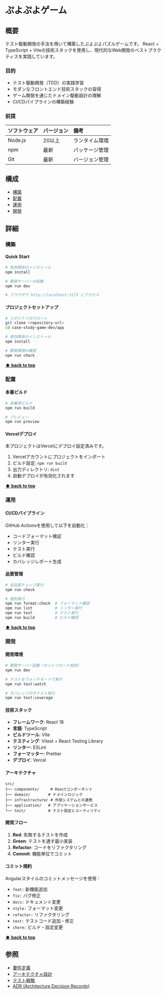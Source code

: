 # ぷよぷよゲーム

## 概要

テスト駆動開発の手法を用いて構築したぷよぷよパズルゲームです。
React + TypeScript + Viteの技術スタックを使用し、現代的なWeb開発のベストプラクティスを実践しています。

### 目的

- テスト駆動開発（TDD）の実践学習
- モダンなフロントエンド技術スタックの習得
- ゲーム開発を通じたドメイン駆動設計の理解
- CI/CDパイプラインの構築経験

### 前提

| ソフトウェア | バージョン | 備考           |
| :----------- | :--------- | :------------- |
| Node.js      | 20以上     | ランタイム環境 |
| npm          | 最新       | パッケージ管理 |
| Git          | 最新       | バージョン管理 |

## 構成

- [構築](#構築)
- [配置](#配置)
- [運用](#運用)
- [開発](#開発)

## 詳細

### 構築

#### Quick Start

```bash
# 依存関係のインストール
npm install

# 開発サーバーの起動
npm run dev

# ブラウザで http://localhost:5173 にアクセス
```

#### プロジェクトセットアップ

```bash
# リポジトリのクローン
git clone <repository-url>
cd case-study-game-dev/app

# 依存関係のインストール
npm install

# 開発環境の確認
npm run check
```

**[⬆ back to top](#構成)**

### 配置

#### 本番ビルド

```bash
# 本番用ビルド
npm run build

# プレビュー
npm run preview
```

#### Vercelデプロイ

本プロジェクトはVercelにデプロイ設定済みです。

1. Vercelアカウントにプロジェクトをインポート
2. ビルド設定: `npm run build`
3. 出力ディレクトリ: `dist`
4. 自動デプロイが有効化されます

**[⬆ back to top](#構成)**

### 運用

#### CI/CDパイプライン

GitHub Actionsを使用して以下を自動化：

- コードフォーマット検証
- リンター実行
- テスト実行
- ビルド確認
- カバレッジレポート生成

#### 品質管理

```bash
# 全品質チェック実行
npm run check

# 個別実行
npm run format:check  # フォーマット確認
npm run lint          # リンター実行
npm run test          # テスト実行
npm run build         # ビルド確認
```

**[⬆ back to top](#構成)**

### 開発

#### 開発環境

```bash
# 開発サーバー起動（ホットリロード有効）
npm run dev

# テストをウォッチモードで実行
npm run test:watch

# カバレッジ付きテスト実行
npm run test:coverage
```

#### 技術スタック

- **フレームワーク**: React 18
- **言語**: TypeScript
- **ビルドツール**: Vite
- **テスティング**: Vitest + React Testing Library
- **リンター**: ESLint
- **フォーマッター**: Prettier
- **デプロイ**: Vercel

#### アーキテクチャ

```
src/
├── components/     # Reactコンポーネント
├── domain/        # ドメインロジック
├── infrastructure/ # 外部システムとの連携
├── application/   # アプリケーションサービス
└── test/          # テスト設定とユーティリティ
```

#### 開発フロー

1. **Red**: 失敗するテストを作成
2. **Green**: テストを通す最小実装
3. **Refactor**: コードをリファクタリング
4. **Commit**: 機能単位でコミット

#### コミット規約

Angularスタイルのコミットメッセージを使用：

- `feat:` 新機能追加
- `fix:` バグ修正
- `docs:` ドキュメント変更
- `style:` フォーマット変更
- `refactor:` リファクタリング
- `test:` テストコード追加・修正
- `chore:` ビルド・設定変更

**[⬆ back to top](#構成)**

## 参照

- [要件定義](../docs/requirements/要件.md)
- [アーキテクチャ設計](../docs/design/アーキテクチャ.md)
- [テスト戦略](../docs/requirements/テスト戦略.md)
- [ADR (Architecture Decision Records)](../docs/adr/)
